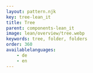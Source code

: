 ```yaml
---
layout: pattern.njk
key: tree-lean_it
title: Tree
parent: components-lean_it
image: lean/overview/tree.webp
keywords: tree, folder, folders
order: 360
availablelanguages: 
    - de
    - en
---
```

